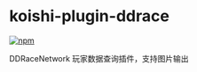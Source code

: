 # koishi-plugin-ddrace

[![npm](https://img.shields.io/npm/v/koishi-plugin-ddrace?style=flat-square)](https://www.npmjs.com/package/koishi-plugin-ddrace)

DDRaceNetwork 玩家数据查询插件，支持图片输出
